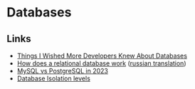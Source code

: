 # Databases

## Links

* [Things I Wished More Developers Knew About Databases](https://medium.com/@rakyll/things-i-wished-more-developers-knew-about-databases-2d0178464f78)
* [How does a relational database work](http://coding-geek.com/how-databases-work/) ([russian translation](https://habr.com/ru/company/mailru/blog/266811/))
* [MySQL vs PostgreSQL in 2023](https://dbconvert.com/blog/mysql-vs-postgresql/)
* [Database Isolation levels](https://kamnagarg-10157.medium.com/database-isolation-levels-c27eb9b33217)
